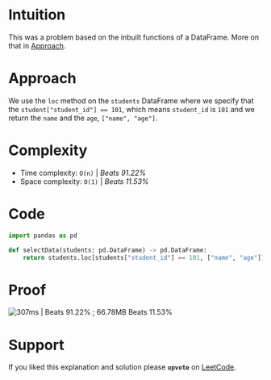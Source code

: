 # Intuition
This was a problem based on the inbuilt functions of a DataFrame. More on that in [Approach](#Approach).

# Approach
We use the `loc` method on the `students` DataFrame where we specify that the `student["student_id"] == 101`, which means `student_id` is `101` and we return the `name` and the `age`, `["name", "age"]`.

# Complexity
- Time complexity: `O(n)` | *Beats 91.22%*
- Space complexity: `O(1)` | *Beats 11.53%*

# Code
```Python
import pandas as pd

def selectData(students: pd.DataFrame) -> pd.DataFrame:
    return students.loc[students["student_id"] == 101, ["name", "age"]]
```

# Proof

![307ms | Beats 91.22% ; 66.78MB Beats 11.53%](https://assets.leetcode.com/users/images/c7889b3e-ce52-43bc-834b-e241710d1bb2_1742723130.0072541.png)

# Support

If you liked this explanation and solution please **`upvote`** on [LeetCode](https://leetcode.com/problems/select-data/solutions/6569819/solution-for-select-data-in-python-using-61px/).
